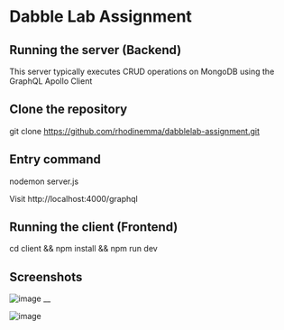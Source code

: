 # Dabble Lab Assignment

## Running the server (Backend)
This server typically executes CRUD operations on MongoDB using the GraphQL Apollo Client

## Clone the repository
git clone https://github.com/rhodinemma/dabblelab-assignment.git

## Entry command
nodemon server.js

Visit http://localhost:4000/graphql

## Running the client (Frontend)
cd client && npm install && npm run dev

## Screenshots
![image](https://user-images.githubusercontent.com/63339234/187567264-7ea93aab-f8d6-4f21-83da-e28ab5e1b7fb.png)
__

![image](https://user-images.githubusercontent.com/63339234/187567371-be8baf03-e4a9-4a08-bb2e-6de80e538cb6.png)
